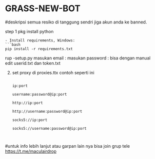 # GRASS-NEW-BOT

#deskripsi
semua resiko di tanggung sendri jiga akun anda ke banned.


step 1
pkg install python
```
- Install requirements, Windows:
```bash
pip install -r requirements.txt
```
rup
-setup.py
masukan email :
masukan password :
bisa dengan manual 
edit userid.txt dan token.txt

2. set proxy di proxies.ttx contoh seperti ini

	```

 	ip:port

	username:password@ip:port

	http://ip:port

	http://username:password@ip:port

	socks5://ip:port

	socks5://username:password@ip:port



#untuk info lebih lanjut atau garpan lain nya bisa join grup tele
https://t.me/maculairdrop
